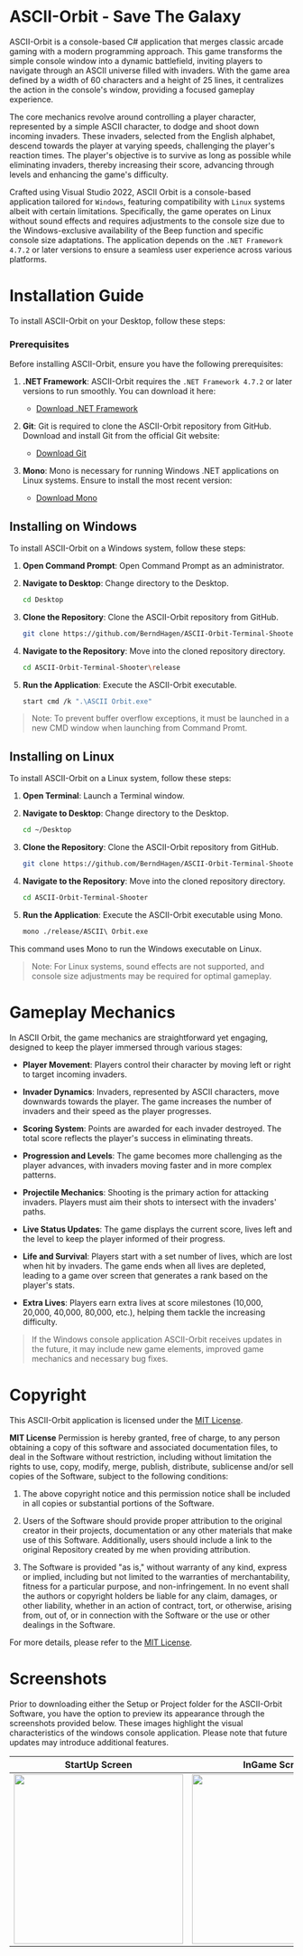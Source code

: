 # ASCII-Orbit - Save The Galaxy

ASCII-Orbit is a console-based C# application that merges classic arcade gaming with a modern programming approach. This game transforms the simple console window into a dynamic battlefield, inviting players to navigate through an ASCII universe filled with invaders. With the game area defined by a width of 60 characters and a height of 25 lines, it centralizes the action in the console's window, providing a focused gameplay experience.

The core mechanics revolve around controlling a player character, represented by a simple ASCII character, to dodge and shoot down incoming invaders. These invaders, selected from the English alphabet, descend towards the player at varying speeds, challenging the player's reaction times. The player's objective is to survive as long as possible while eliminating invaders, thereby increasing their score, advancing through levels and enhancing the game's difficulty.

Crafted using Visual Studio 2022, ASCII Orbit is a console-based application tailored for `Windows`, featuring compatibility with `Linux` systems albeit with certain limitations. Specifically, the game operates on Linux without sound effects and requires adjustments to the console size due to the Windows-exclusive availability of the Beep function and specific console size adaptations. The application depends on the `.NET Framework 4.7.2` or later versions to ensure a seamless user experience across various platforms.

# Installation Guide

To install ASCII-Orbit on your Desktop, follow these steps:

### Prerequisites

Before installing ASCII-Orbit, ensure you have the following prerequisites:

1. **.NET Framework**: ASCII-Orbit requires the `.NET Framework 4.7.2` or later versions to run smoothly. You can download it here:
   - [Download .NET Framework](https://dotnet.microsoft.com/download/dotnet-framework)
   
2. **Git**: Git is required to clone the ASCII-Orbit repository from GitHub. Download and install Git from the official Git website:
   - [Download Git](https://git-scm.com/)

3. **Mono**: Mono is necessary for running Windows .NET applications on Linux systems. Ensure to install the most recent version:
   - [Download Mono](https://www.mono-project.com/download/stable/)


## Installing on Windows

To install ASCII-Orbit on a Windows system, follow these steps:

1. **Open Command Prompt**: Open Command Prompt as an administrator.

2. **Navigate to Desktop**: Change directory to the Desktop.
   ```bash
   cd Desktop

3. **Clone the Repository**: Clone the ASCII-Orbit repository from GitHub.
   ```bash
   git clone https://github.com/BerndHagen/ASCII-Orbit-Terminal-Shooter.git

4. **Navigate to the Repository**: Move into the cloned repository directory.
   ```bash
   cd ASCII-Orbit-Terminal-Shooter\release

5. **Run the Application**: Execute the ASCII-Orbit executable.
   ```bash
   start cmd /k ".\ASCII Orbit.exe"

> Note: To prevent buffer overflow exceptions, it must be launched in a new CMD window when launching from Command Promt.  

## Installing on Linux

To install ASCII-Orbit on a Linux system, follow these steps:

1. **Open Terminal**: Launch a Terminal window.

2. **Navigate to Desktop**: Change directory to the Desktop.
   ```bash
   cd ~/Desktop
   
3. **Clone the Repository**: Clone the ASCII-Orbit repository from GitHub.
   ```bash
   git clone https://github.com/BerndHagen/ASCII-Orbit-Terminal-Shooter.git

4. **Navigate to the Repository**: Move into the cloned repository directory.
   ```bash
   cd ASCII-Orbit-Terminal-Shooter

5. **Run the Application**: Execute the ASCII-Orbit executable using Mono.
   ```bash
   mono ./release/ASCII\ Orbit.exe
   
This command uses Mono to run the Windows executable on Linux.
> Note: For Linux systems, sound effects are not supported, and console size adjustments may be required for optimal gameplay.

# Gameplay Mechanics

In ASCII Orbit, the game mechanics are straightforward yet engaging, designed to keep the player immersed through various stages:

- **Player Movement**: Players control their character by moving left or right to target incoming invaders.

- **Invader Dynamics**: Invaders, represented by ASCII characters, move downwards towards the player. The game increases the number of invaders and their speed as the player progresses.

- **Scoring System**: Points are awarded for each invader destroyed. The total score reflects the player's success in eliminating threats.

- **Progression and Levels**: The game becomes more challenging as the player advances, with invaders moving faster and in more complex patterns.

- **Projectile Mechanics**: Shooting is the primary action for attacking invaders. Players must aim their shots to intersect with the invaders' paths.

- **Live Status Updates**: The game displays the current score, lives left and the level to keep the player informed of their progress.

- **Life and Survival**: Players start with a set number of lives, which are lost when hit by invaders. The game ends when all lives are depleted, leading to a game over screen that generates a rank based on the player's stats.

- **Extra Lives**: Players earn extra lives at score milestones (10,000, 20,000, 40,000, 80,000, etc.), helping them tackle the increasing difficulty.
  
> If the Windows console application ASCII-Orbit receives updates in the future, it may include new game elements, improved game mechanics and necessary bug fixes.

# Copyright

This ASCII-Orbit application is licensed under the [MIT License](LICENSE).

**MIT License**
Permission is hereby granted, free of charge, to any person obtaining a copy of this software and associated documentation files, to deal in the Software without restriction, including without limitation the rights to use, copy, modify, merge, publish, distribute, sublicense and/or sell copies of the Software, subject to the following conditions:

1. The above copyright notice and this permission notice shall be included in all copies or substantial portions of the Software.

2. Users of the Software should provide proper attribution to the original creator in their projects, documentation or any other materials that make use of this Software. Additionally, users should include a link to the original Repository created by me when providing attribution.

3. The Software is provided "as is," without warranty of any kind, express or implied, including but not limited to the warranties of merchantability, fitness for a particular purpose, and non-infringement. In no event shall the authors or copyright holders be liable for any claim, damages, or other liability, whether in an action of contract, tort, or otherwise, arising from, out of, or in connection with the Software or the use or other dealings in the Software.

For more details, please refer to the [MIT License](LICENSE).

# Screenshots
Prior to downloading either the Setup or Project folder for the ASCII-Orbit Software, you have the option to preview its appearance through the screenshots provided below. These images highlight the visual characteristics of the windows console application. Please note that future updates may introduce additional features.

| StartUp Screen               | InGame Screen                | GameOver Screen              |
|------------------------------|------------------------------|------------------------------|
| <img src="https://github.com/BerndHagen/ASCII-Orbit-Terminal-Shooter/raw/main/img/v1.0.0-ascii-orbit-title.png" width="300px"> | <img src="https://github.com/BerndHagen/ASCII-Orbit-Terminal-Shooter/raw/main/img/v1.0.0-ascii-orbit-game.png" width="300px"> | <img src="https://github.com/BerndHagen/ASCII-Orbit-Terminal-Shooter/raw/main/img/v1.0.0-ascii-orbit-gameover.png" width="300px"> |
